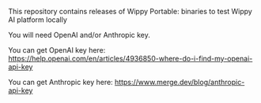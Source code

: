 This repository contains releases of Wippy Portable: binaries to test Wippy AI platform locally

You will need OpenAI and/or Anthropic key.

You can get OpenAI key here: https://help.openai.com/en/articles/4936850-where-do-i-find-my-openai-api-key

You can get Anthropic key here: https://www.merge.dev/blog/anthropic-api-key

